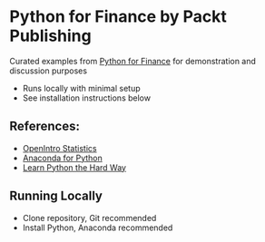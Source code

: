 # Python for Finance by Packt Publishing

Curated examples from [Python for Finance](https://www.packtpub.com/application-development/python-finance) for demonstration and discussion purposes

* Runs locally with minimal setup
* See installation instructions below

## References:

* [OpenIntro Statistics](https://www.openintro.org/stat/index.php)
* [Anaconda for Python](https://www.continuum.io/downloads)
* [Learn Python the Hard Way](https://learnpythonthehardway.org/)

## Running Locally

* Clone repository, Git recommended
* Install Python, Anaconda recommended
